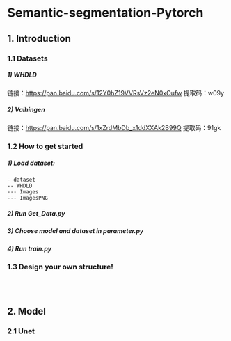 # Semantic-segmentation-Pytorch
## 1. Introduction
### 1.1 Datasets
##### 1) WHDLD
链接：https://pan.baidu.com/s/12Y0hZ19VVRsVz2eN0xOufw 
提取码：w09y
##### 2) Vaihingen
链接：https://pan.baidu.com/s/1xZrdMbDb_x1ddXXAk2B99Q 
提取码：91gk
### 1.2 How to get started
##### 1) Load dataset:
    - dataset  
    -- WHDLD  
    --- Images  
    --- ImagesPNG
##### 2) Run *Get_Data.py*
##### 3) Choose model and dataset in *parameter.py*
##### 4) Run *train.py*
### 1.3 **Design your own structure!**
<br/><br/>
## 2. Model 
### 2.1 Unet
